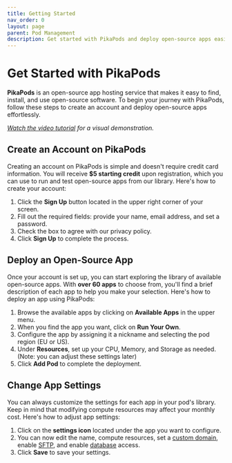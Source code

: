 ```yaml
---
title: Getting Started
nav_order: 0
layout: page
parent: Pod Management
description: Get started with PikaPods and deploy open-source apps easily.
---
```


# Get Started with PikaPods

**PikaPods** is an open-source app hosting service that makes it easy to find, install, and use open-source software. To begin your journey with PikaPods, follow these steps to create an account and deploy open-source apps effortlessly.

_[Watch the video tutorial](https://www.youtube.com/watch?v=Y2O_rL4IfW0) for a visual demonstration._

## Create an Account on PikaPods

Creating an account on PikaPods is simple and doesn't require credit card information. You will receive **$5 starting credit** upon registration, which you can use to run and test open-source apps from our library. Here's how to create your account:

1. Click the **Sign Up** button located in the upper right corner of your screen.
2. Fill out the required fields: provide your name, email address, and set a password.
3. Check the box to agree with our privacy policy.
4. Click **Sign Up** to complete the process.

## Deploy an Open-Source App

Once your account is set up, you can start exploring the library of available open-source apps. With **over 60 apps** to choose from, you'll find a brief description of each app to help you make your selection. Here's how to deploy an app using PikaPods:

1. Browse the available apps by clicking on **Available Apps** in the upper menu.
2. When you find the app you want, click on **Run Your Own**.
3. Configure the app by assigning it a nickname and selecting the pod region (EU or US).
4. Under **Resources**, set up your CPU, Memory, and Storage as needed. (Note: you can adjust these settings later)
5. Click **Add Pod** to complete the deployment.

## Change App Settings

You can always customize the settings for each app in your pod's library. Keep in mind that modifying compute resources may affect your monthly cost. Here's how to adjust app settings:

1. Click on the **settings icon** located under the app you want to configure.
2. You can now edit the name, compute resources, set a [custom domain](/manage/custom-domains), enable [SFTP](/manage/files), and enable [database](/manage/database) access.
3. Click **Save** to save your settings.
